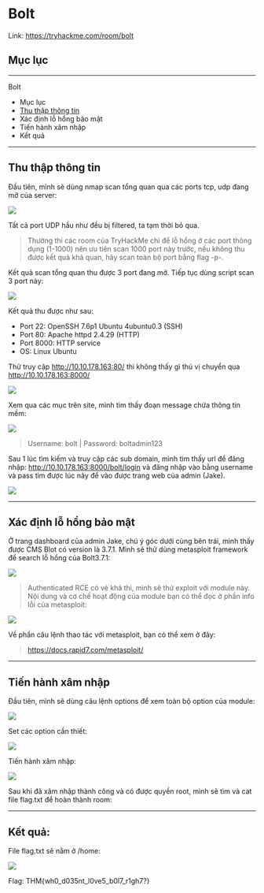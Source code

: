 # Bolt

Link: https://tryhackme.com/room/bolt

## Mục lục
---

Bolt
* Mục lục
* [Thu thập thông tin](#infor)
* Xác định lỗ hổng bảo mật
* Tiến hành xâm nhập
* Kết quả


---
## Thu thập thông tin <a name="infor"> </a>

Đầu tiên, mình sẽ dùng nmap scan tổng quan qua các ports tcp, udp đang mở của server:

![](https://i.imgur.com/HxIV6Br.png)

Tất cả port UDP hầu như đều bị filtered, ta tạm thời bỏ qua.

> Thường thi các room của TryHackMe chỉ để lỗ hổng ở các port thông dụng (1-1000) nên ưu tiên scan 1000 port này trước, nếu không thu được kết quả khả quan, hãy scan toàn bộ port bằng flag -p-.

Kết quả scan tổng quan thu được 3 port đang mở. Tiếp tục dùng script scan 3 port này:

![](https://i.imgur.com/iFXc9zs.png)

Kết quả thu được như sau:
* Port 22: OpenSSH 7.6p1 Ubuntu 4ubuntu0.3 (SSH)
* Port 80: Apache httpd 2.4.29 (HTTP)
* Port 8000: HTTP service
* OS: Linux Ubuntu

Thử truy cập http://10.10.178.163:80/ thì không thấy gì thú vị chuyển qua http://10.10.178.163:8000/ 

![](https://i.imgur.com/CmlwgBs.png)

Xem qua các mục trên site, mình tìm thấy đoạn message chứa thông tin mềm:

![](https://i.imgur.com/ftO1TeI.png)

> Username: bolt | Password: boltadmin123

Sau 1 lúc tìm kiếm và truy cập các sub domain, mình tìm thấy url để đăng nhập: http://10.10.178.163:8000/bolt/login và đăng nhập vào bằng username và pass tìm được lúc nãy để vào được trang web của admin (Jake).

![](https://i.imgur.com/AfZPEGz.png)

---
## Xác định lỗ hổng bảo mật

Ở trang dashboard của admin Jake, chú ý góc dưới cùng bên trái, mình thấy được CMS Blot có version là 3.7.1. Mình sẽ thử dùng metasploit framework để search lỗ hổng của Bolt3.7.1:

![](https://i.imgur.com/yfJwZT7.png)

> Authenticated RCE có vẻ khả thi, mình sẽ thử exploit với module này. Nội dung và cơ chế hoạt động của module bạn có thể đọc ở phần info lỗi của metasploit:

![](https://i.imgur.com/mY5R9qY.png)

Về phần câu lệnh thao tác với metasploit, bạn có thể xem ở đây: 
> https://docs.rapid7.com/metasploit/

---
## Tiến hành xâm nhập

Đầu tiên, mình sẽ dùng câu lệnh options để xem toàn bộ option của module:

![](https://i.imgur.com/3WShR7Y.png)

Set các option cần thiết:

![](https://i.imgur.com/yxFo8gC.png)

Tiến hành xâm nhập: 

![](https://i.imgur.com/Th8GvAn.png)

Sau khi đã xâm nhập thành công và có được quyền root, mình sẽ tìm và cat file flag.txt để hoàn thành room:

---
## Kết quả: 

File flag.txt sẽ nằm ở /home:

![](https://i.imgur.com/Iy21JtY.png)

Flag: THM{wh0_d035nt_l0ve5_b0l7_r1gh7?}


